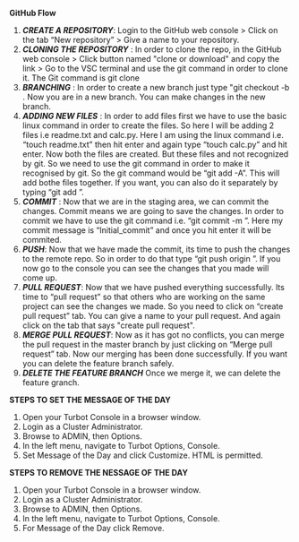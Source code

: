 **GitHub Flow**

1. ***CREATE A REPOSITORY***:
Login to the GitHub web console  > Click on the tab “New repository” > Give a name to your repository.
2. ***CLONING THE REPOSITORY*** :
In order to clone the repo, in the GitHub web console  > Click button named "clone or download" and copy the link > Go to the VSC terminal and
use the git command in order to clone it. The Git command is git clone <url>
3. ***BRANCHING*** :
In order to create a new branch just type "git checkout -b <branch name>. Now you are in a new branch. You can make changes in the new branch.
4. ***ADDING NEW FILES*** :
In order to add files first we have to use the basic linux command in order to create the files. So here I will be adding 2 files  i.e readme.txt and calc.py. Here I am using the linux command i.e. “touch readme.txt” then hit enter and again type “touch calc.py” and hit enter. Now both the files are created. But these files and not recognized by git. So we need to use the git command in order to make it recognised by git. So the git command would be “git add -A”. This will add bothe files together. If you want, you can also do it separately by typing “git add <file name>”.
5. ***COMMIT*** :
Now that we are in the staging area, we can commit the changes. Commit means we are going to save the changes. In order to commit we have to use the git command i.e. “git commit -m <commitmessage>”. Here my commit message is “Initial_commit” and once you hit enter it will be commited.
6. ***PUSH***:
Now that we have made the commit, its time to push the changes to the remote repo. So in order to do that type “git push origin <featurebranchname>”. If you now go to the console you can see the changes that you made will come up.
7. ***PULL REQUEST***:
Now that we have pushed everything successfully. Its time to “pull request” so that others who are working on the same project can see the changes we made. So you need to click on “create pull request” tab. You can give a name to your pull request. And again click on the tab that says "create pull request".
8. ***MERGE PULL REQUEST***:
Now as it has got no conflicts, you can merge the pull request in the master branch by just clicking on “Merge pull request” tab. Now our merging has been done successfully. If you want you can delete the feature branch safely.
9. ***DELETE THE FEATURE BRANCH***
Once we merge it, we can delete the feature granch.

**STEPS TO SET THE MESSAGE OF THE DAY**
1. Open your Turbot Console in a browser window.
2. Login as a Cluster Administrator.
3. Browse to ADMIN, then Options.
4. In the left menu, navigate to Turbot Options, Console.
5. Set Message of the Day and click Customize. HTML is permitted.

**STEPS TO REMOVE THE NESSAGE OF THE DAY**
1. Open your Turbot Console in a browser window.
2. Login as a Cluster Administrator.
3. Browse to ADMIN, then Options.
4. In the left menu, navigate to Turbot Options, Console.
5. For Message of the Day click Remove.
